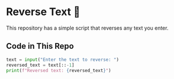 # Reverse Text 🔄  

This repository has a simple script that reverses any text you enter.  

## Code in This Repo  
```python
text = input("Enter the text to reverse: ")  
reversed_text = text[::-1]  
print(f"Reversed text: {reversed_text}")
